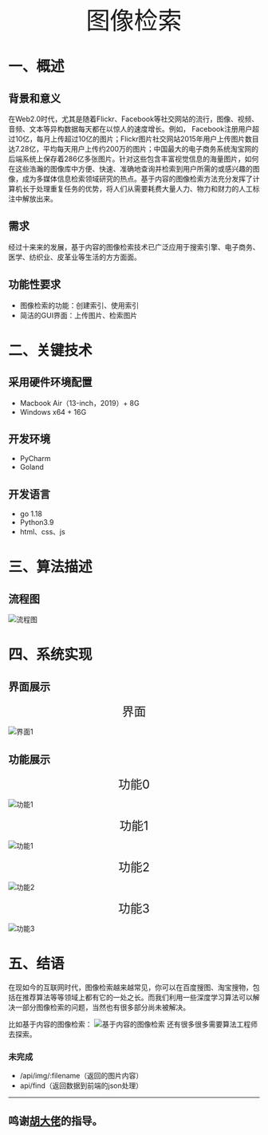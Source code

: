 <div align='center' >
	<font size='70'>图像检索</font>
</div>

# 一、概述

## 背景和意义
在Web2.0时代，尤其是随着Flickr、Facebook等社交网站的流行，图像、视频、音频、文本等异构数据每天都在以惊人的速度增长。例如， Facebook注册用户超过10亿，每月上传超过10亿的图片；Flickr图片社交网站2015年用户上传图片数目达7.28亿，平均每天用户上传约200万的图片；中国最大的电子商务系统淘宝网的后端系统上保存着286亿多张图片。针对这些包含丰富视觉信息的海量图片，如何在这些浩瀚的图像库中方便、快速、准确地查询并检索到用户所需的或感兴趣的图像，成为多媒体信息检索领域研究的热点。基于内容的图像检索方法充分发挥了计算机长于处理重复任务的优势，将人们从需要耗费大量人力、物力和财力的人工标注中解放出来。


## 需求
经过十来来的发展，基于内容的图像检索技术已广泛应用于搜索引擎、电子商务、医学、纺织业、皮革业等生活的方方面面。


## 功能性要求
- 图像检索的功能：创建索引、使用索引
- 简洁的GUI界面：上传图片、检索图片


# 二、关键技术

## 采用硬件环境配置
- Macbook Air（13-inch，2019）+ 8G
- Windows x64 + 16G


## 开发环境
- PyCharm
- Goland

## 开发语言
- go 1.18
- Python3.9
- html、css、js


# 三、算法描述

## 流程图
![流程图](image/流程图.png)


# 四、系统实现

## 界面展示

<div align='center' >
	<font size='5'>界面</font>
</div>

![界面1](image/interface.png)


## 功能展示

<div align='center' >
	<font size='5'>功能0</font>
</div>

![功能1](image/function0.png)

<div align='center' >
	<font size='5'>功能1</font>
</div>

![功能1](image/function1.png)

<div align='center' >
	<font size='5'>功能2</font>
</div>

![功能2](image/function2.png)

<div align='center' >
	<font size='5'>功能3</font>
</div>

![功能3](image/function3.png)


# 五、结语

在现如今的互联网时代，图像检索越来越常见，你可以在百度搜图、淘宝搜物，包括在推荐算法等等领域上都有它的一处之长。而我们利用一些深度学习算法可以解决一部分图像检索的问题，当然也有很多部分尚未被解决。

比如基于内容的图像检索：
![基于内容的图像检索](image/object_retrieval.png)
还有很多很多需要算法工程师去探索。

### 未完成
- /api/img/:filename（返回的图片内容）
- api/find（返回数据到前端的json处理）

----
## 鸣谢[胡大佬](https://github.com/Hukeqing)的指导。